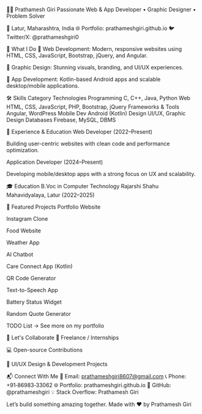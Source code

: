 👨‍💻 Prathamesh Giri
Passionate Web & App Developer • Graphic Designer • Problem Solver

📍 Latur, Maharashtra, India
🌐 Portfolio: prathameshgiri.github.io
🐦 Twitter/X: @prathameshgiri0

🚀 What I Do
🧰 Web Development: Modern, responsive websites using HTML, CSS, JavaScript, Bootstrap, jQuery, and Angular.

🎨 Graphic Design: Stunning visuals, branding, and UI/UX experiences.

📱 App Development: Kotlin-based Android apps and scalable desktop/mobile applications.

🛠️ Skills
Category	Technologies
Programming	C, C++, Java, Python
Web	HTML, CSS, JavaScript, PHP, Bootstrap, jQuery
Frameworks & Tools	Angular, WordPress
Mobile Dev	Android (Kotlin)
Design	UI/UX, Graphic Design
Databases	Firebase, MySQL, DBMS

💼 Experience & Education
Web Developer (2022–Present)

Building user-centric websites with clean code and performance optimization.

Application Developer (2024–Present)

Developing mobile/desktop apps with a strong focus on UX and scalability.

🎓 Education
B.Voc in Computer Technology
Rajarshi Shahu Mahavidyalaya, Latur (2022–2025)

📁 Featured Projects
Portfolio Website

Instagram Clone

Food Website

Weather App

AI Chatbot

Care Connect App (Kotlin)

QR Code Generator

Text-to-Speech App

Battery Status Widget

Random Quote Generator

TODO List
→ See more on my portfolio

🤝 Let's Collaborate
💼 Freelance / Internships

💻 Open-source Contributions

📲 UI/UX Design & Development Projects

📬 Connect With Me
📧 Email: prathameshgiri8607@gmail.com
📞 Phone: +91‑86983‑33062
🌐 Portfolio: prathameshgiri.github.io
🔗 GitHub: @prathameshgiri
💡 Stack Overflow: Prathamesh Giri

Let’s build something amazing together.
Made with ❤️ by Prathamesh Giri

